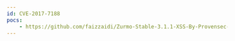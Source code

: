 ```yaml
---
id: CVE-2017-7188
pocs:
    - https://github.com/faizzaidi/Zurmo-Stable-3.1.1-XSS-By-Provensec-LLC
---
```

